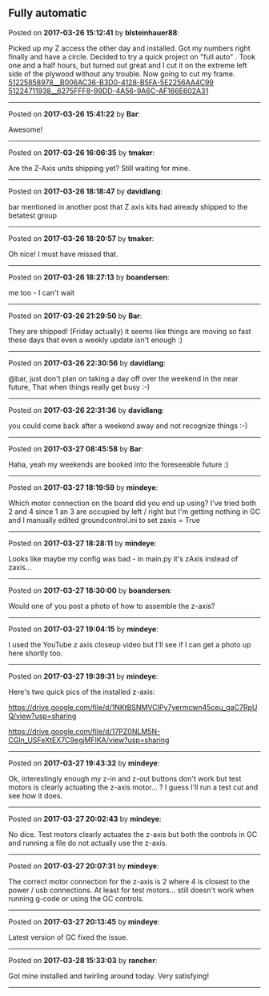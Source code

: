 ## Fully automatic
Posted on **2017-03-26 15:12:41** by **blsteinhauer88**:

Picked up my Z access the other day and installed. Got my numbers right finally and have a circle. Decided to try a quick project on "full auto" .   Took one and a half hours, but turned out great and I cut it on the extreme left side of the plywood without any trouble. Now going to cut my frame. [51225858978__B006AC36-B3D0-4128-B5FA-5E2256AA4C99](../../images/P3/Bv/P3Bv_51225858978__b006ac36b3d04128b5fa5e2256aa4c99.jpg.jpg) [51224711938__6275FFF8-99DD-4A56-9A6C-AF166E602A31](../../images/GF/k9/GFk9_51224711938__6275fff899dd4a569a6caf166e602a31.jpg.jpg)

---

Posted on **2017-03-26 15:41:22** by **Bar**:

Awesome!

---

Posted on **2017-03-26 16:06:35** by **tmaker**:

Are the Z-Axis units shipping yet?  Still waiting for mine.

---

Posted on **2017-03-26 18:18:47** by **davidlang**:

bar mentioned in another post that Z axis kits had already shipped to the betatest group

---

Posted on **2017-03-26 18:20:57** by **tmaker**:

Oh nice! I must have missed that.

---

Posted on **2017-03-26 18:27:13** by **boandersen**:

me too - I can't wait

---

Posted on **2017-03-26 21:29:50** by **Bar**:

They are shipped! (Friday actually) it seems like things are moving so fast these days that even a weekly update isn't enough :)

---

Posted on **2017-03-26 22:30:56** by **davidlang**:

@bar, just don't plan on taking a day off over the weekend in the near future, That when things really get busy :-)

---

Posted on **2017-03-26 22:31:36** by **davidlang**:

you could come back after a weekend away and not recognize things :-)

---

Posted on **2017-03-27 08:45:58** by **Bar**:

Haha, yeah my weekends are booked into the foreseeable future :)

---

Posted on **2017-03-27 18:19:59** by **mindeye**:

Which motor connection on the board did you end up using? I've tried both 2 and 4 since 1 an 3 are occupied by left / right but I'm getting nothing in GC and I manually edited groundcontrol.ini to set zaxis = True

---

Posted on **2017-03-27 18:28:11** by **mindeye**:

Looks like maybe my config was bad - in main.py it's zAxis instead of zaxis...

---

Posted on **2017-03-27 18:30:00** by **boandersen**:

Would one of you post a photo of how to assemble the z-axis?

---

Posted on **2017-03-27 19:04:15** by **mindeye**:

I used the YouTube z axis closeup video but I'll see if I can get a photo up here shortly too.

---

Posted on **2017-03-27 19:39:31** by **mindeye**:

Here's two quick pics of the installed z-axis:



https://drive.google.com/file/d/1NKtBSNMVCIPy7yermcwn45ceu_gaC7RpUQ/view?usp=sharing



https://drive.google.com/file/d/17PZ0NLM5N-CGln_USFeXtEX7C9egjMFlKA/view?usp=sharing

---

Posted on **2017-03-27 19:43:32** by **mindeye**:

Ok, interestingly enough my z-in and z-out buttons don't work but test motors is clearly actuating the z-axis motor... ? I guess I'll run a test cut and see how it does.

---

Posted on **2017-03-27 20:02:43** by **mindeye**:

No dice. Test motors clearly actuates the z-axis but both the controls in GC and running a file do not actually use the z-axis.

---

Posted on **2017-03-27 20:07:31** by **mindeye**:

The correct motor connection for the z-axis is 2 where 4 is closest to the power / usb connections. At least for test motors... still doesn't work when running g-code or using the GC controls.

---

Posted on **2017-03-27 20:13:45** by **mindeye**:

Latest version of GC fixed the issue.

---

Posted on **2017-03-28 15:33:03** by **rancher**:

Got mine installed and twirling around today.  Very satisfying!

---

